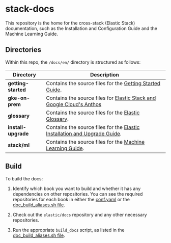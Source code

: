 # stack-docs

This repository is the home for the cross-stack (Elastic Stack) documentation, such as the Installation and Configuration Guide and the Machine Learning Guide.

## Directories

Within this repo, the `/docs/en/` directory is structured as follows:

| Directory             | Description |
| --------------------- | ----------- |
| __getting-started__ | Contains the source files for the [Getting Started Guide](https://www.elastic.co/guide/en/elastic-stack-get-started/current/index.html).|
| __gke-on-prem__      | Contains the source files for [Elastic Stack and Google Cloud's Anthos](https://www.elastic.co/guide/en/integrations-developer/current/index.html)
| __glossary__     | Contains the source files for the [Elastic Glossary](https://www.elastic.co/guide/en/elastic-stack-glossary/current/index.html).|
| __install-upgrade__ | Contains the source files for the [Elastic Installation and Upgrade Guide](https://www.elastic.co/guide/en/elastic-stack/current/index.html).|
| __stack/ml__ | Contains the source files for the [Machine Learning Guide](https://www.elastic.co/guide/en/machine-learning/current/index.html).|

## Build

To build the docs:

1. Identify which book you want to build and whether it has any dependencies on other repositories.
You can see the required repositories for each book in either the [conf.yaml](https://github.com/elastic/docs/blob/master/conf.yaml) or the [doc_build_aliases.sh file](https://github.com/elastic/docs/blob/master/doc_build_aliases.sh).

2. Check out the `elastic/docs` repository and any other necessary repositories.

3. Run the appropriate `build_docs` script, as listed in the [doc_build_aliases.sh file](https://github.com/elastic/docs/blob/master/doc_build_aliases.sh).

